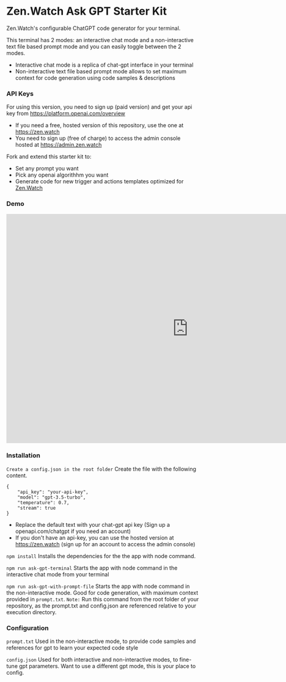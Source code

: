 # Zen.Watch Ask GPT Starter Kit
Zen.Watch's configurable ChatGPT code generator for your terminal. 

This terminal has 2 modes: an interactive chat mode and a non-interactive text file based prompt mode and you can easily toggle between the 2 modes.

- Interactive chat mode is a replica of chat-gpt interface in your terminal
- Non-interactive text file based prompt mode allows to set maximum context for code generation using code samples & descriptions

### API Keys
For using this version, you need to sign up (paid version) and get your api key from https://platform.openai.com/overview 
- If you need a free, hosted version of this repository, use the one at https://zen.watch
- You need to sign up (free of charge) to access the admin console hosted at https://admin.zen.watch

Fork and extend this starter kit to:
- Set any prompt you want
- Pick any openai algorithhm you want
- Generate code for new trigger and actions templates optimized for [Zen.Watch](https://zen.watch)

### Demo
<iframe width="950" height="600" src="https://www.youtube.com/embed/2uxgVPVXDj4" title="Zen.Watch | AskGPT Terminal demo" frameborder="0" allow="accelerometer; autoplay; clipboard-write; encrypted-media; gyroscope; picture-in-picture; web-share" allowfullscreen webkitallowfullscreen mozallowfullscreen></iframe>

### Installation

``` Create a config.json in the root folder ```
Create the file with the following content.  
```
{
    "api_key": "your-api-key",
    "model": "gpt-3.5-turbo",
    "temperature": 0.7,
    "stream": true
}
```
- Replace the default text with your chat-gpt api key (Sign up a openapi.com/chatgpt if you need an account)
- If you don't have an api-key, you can use the hosted version at https://zen.watch (sign up for an account to access the admin console)

``` npm install ```
Installs the dependencies for the the app with node command.

``` npm run ask-gpt-terminal ```
Starts the app with node command in the interactive chat mode from your terminal

``` npm run ask-gpt-with-prompt-file ```
Starts the app with node command in the non-interactive mode. Good for code generation, with maximum context provided in `prompt.txt`. `Note:` Run this command from the root folder of your repository, as the prompt.txt and config.json are referenced relative to your execution directory.

### Configuration

``` prompt.txt ```
Used in the non-interactive mode, to provide code samples and references for gpt to learn your expected code style

``` config.json ```
Used for both interactive and non-interactive modes, to fine-tune gpt parameters. Want to use a different gpt mode, this is your place to config.



